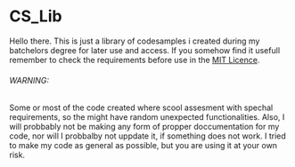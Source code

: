 # CS_Lib

Hello there.
This is just a library of codesamples i created during my batchelors degree for later use and access.
If you somehow find it usefull remember to check the requirements before use in the [MIT Licence](https://github.com/marols27/CS_Lib/blob/main/LICENSE).

###### WARNING: 

Some or most of the code created where scool assesment with spechal requirements, 
so the might have random unexpected functionalities. 
Also, I will probbably not be making any form of propper doccumentation for my code,
nor will I probbalby not uppdate it, if something does not work.
I tried to make my code as general as possible, but you are using it at your own risk.

